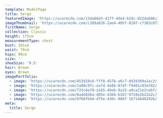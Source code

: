```yaml
---
template: ModelPage
title: Serge
featuredImage: 'https://ucarecdn.com/13da6643-41ff-4de4-b19c-022da606c389/'
imageThumbnail: 'https://ucarecdn.com/c389a826-2ae4-405f-818f-cf383c0729d0/'
firstName: Serge
collection: Classic
height: 175cm
measurementType: chest
bust: 101cm
waist: 79cm
hips: 90cm
size: ''
shoeSize: '9.5'
hair: Brown
eyes: Brown
imagePortfolio:
  - image: 'https://ucarecdn.com/453d10c6-fff8-4576-a6c7-dd193b9a1ac3/'
  - image: 'https://ucarecdn.com/1a88c9fc-ea7d-4e8b-87df-f9481c03ef82/'
  - image: 'https://ucarecdn.com/733c6a70-a165-4beb-9a15-a8ca21e2cebf/'
  - image: 'https://ucarecdn.com/8a4d426a-d05e-436b-b1b7-9724e2b22a2c/'
  - image: 'https://ucarecdn.com/bf68fb94-d75e-430c-986f-16714bd02926/'
meta:
  title: Serge
---
```



